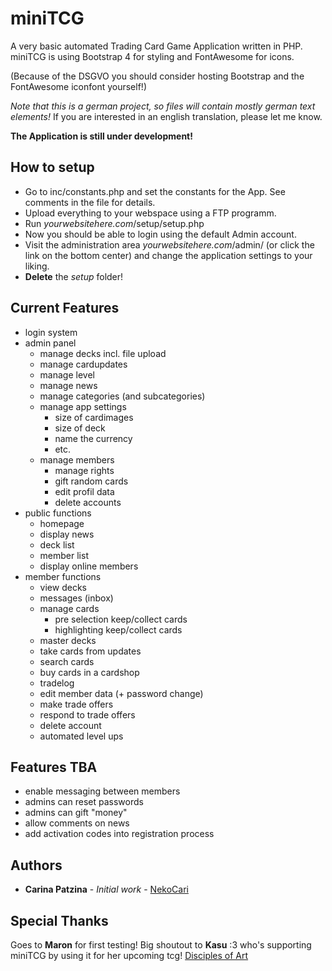 # miniTCG

A very basic automated Trading Card Game Application written in PHP. 
miniTCG is using Bootstrap 4 for styling and FontAwesome for icons.

(Because of the DSGVO you should consider hosting Bootstrap and the FontAwesome iconfont yourself!)

*Note that this is a german project, so files will contain mostly german text elements!*
If you are interested in an english translation, please let me know.

**The Application is still under development!**

## How to setup
* Go to inc/constants.php and set the constants for the App. See comments in the file for details.
* Upload everything to your webspace using a FTP programm.
* Run *yourwebsitehere.com*/setup/setup.php
* Now you should be able to login using the default Admin account.
* Visit the administration area *yourwebsitehere.com*/admin/ (or click the link on the bottom center) and change the application settings to your liking.
* **Delete** the *setup* folder!



## Current Features

* login system
* admin panel
  * manage decks incl. file upload
  * manage cardupdates
  * manage level
  * manage news
  * manage categories (and subcategories)
  * manage app settings
  	* size of cardimages
  	* size of deck 
  	* name the currency  
  	* etc.
  * manage members
  	* manage rights 
  	* gift random cards
  	* edit profil data
  	* delete accounts
* public functions
  * homepage
  * display news
  * deck list
  * member list
  * display online members
* member functions
  * view decks
  * messages (inbox)
  * manage cards
  	* pre selection keep/collect cards
  	* highlighting keep/collect cards
  * master decks
  * take cards from updates
  * search cards
  * buy cards in a cardshop
  * tradelog
  * edit member data (+ password change)
  * make trade offers
  * respond to trade offers 
  * delete account
  * automated level ups

   
## Features TBA
* enable messaging between members
* admins can reset passwords
* admins can gift "money"
* allow comments on news
* add activation codes into registration process 


## Authors

* **Carina Patzina** - *Initial work* - [NekoCari](https://github.com/nekocari)


## Special Thanks
Goes to **Maron** for first testing!
Big shoutout to **Kasu** :3 who's supporting miniTCG by using it for her upcoming tcg!
[Disciples of Art](https://doa.darkcharms.de/)
